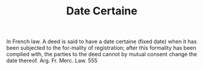 ---
title: Date Certaine
letter: D
permalink: "/definitions/bld-date-certaine.html"
body: In French law. A deed is said to have a date certaine (fixed date) when it has
  been subjected to the for-mality of registration; after this formality has been
  complied with, the parties to the deed cannot by mutual consent change the date
  thereof. Arg. Fr. Merc. Law. 555
published_at: '2018-07-07'
source: Black's Law Dictionary 2nd Ed (1910)
layout: post
---